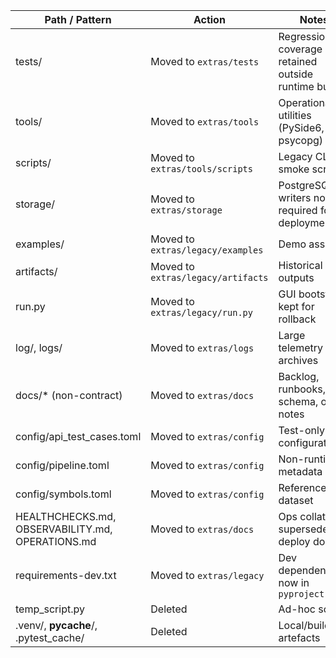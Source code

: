 | Path / Pattern                     | Action              | Notes |
| ---------------------------------- | ------------------- | ----- |
| tests/                             | Moved to `extras/tests` | Regression coverage retained outside runtime bundle |
| tools/                             | Moved to `extras/tools` | Operational utilities (PySide6, psycopg) |
| scripts/                           | Moved to `extras/tools/scripts` | Legacy CLI smoke scripts |
| storage/                           | Moved to `extras/storage` | PostgreSQL writers not required for deployment |
| examples/                          | Moved to `extras/legacy/examples` | Demo assets |
| artifacts/                         | Moved to `extras/legacy/artifacts` | Historical outputs |
| run.py                             | Moved to `extras/legacy/run.py` | GUI bootstrap kept for rollback |
| log/, logs/                        | Moved to `extras/logs` | Large telemetry archives |
| docs/* (non-contract)              | Moved to `extras/docs` | Backlog, runbooks, schema, ops notes |
| config/api_test_cases.toml         | Moved to `extras/config` | Test-only configuration |
| config/pipeline.toml               | Moved to `extras/config` | Non-runtime metadata |
| config/symbols.toml                | Moved to `extras/config` | Reference dataset |
| HEALTHCHECKS.md, OBSERVABILITY.md, OPERATIONS.md | Moved to `extras/docs` | Ops collateral superseded by deploy docs |
| requirements-dev.txt               | Moved to `extras/legacy` | Dev dependencies now in `pyproject.toml` |
| temp_script.py                     | Deleted             | Ad-hoc script |
| .venv/, __pycache__/, .pytest_cache/ | Deleted           | Local/build artefacts |

